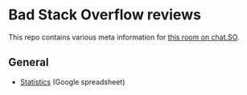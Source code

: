 # Bad Stack Overflow reviews

This repo contains various meta information for [this room on chat.SO](https://chat.stackoverflow.com/rooms/208985/bad-stack-overflow-reviews).

## General
* [Statistics](https://docs.google.com/spreadsheets/d/1GIH-6CH58lJbQ18vPcsrBVzlHwjOmuYTxktMbLV9TWk/edit?usp=sharing) (Google spreadsheet)

